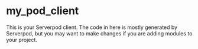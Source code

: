 # my_pod_client

This is your Serverpod client. The code in here is mostly generated by
Serverpod, but you may want to make changes if you are adding modules to your
project.
